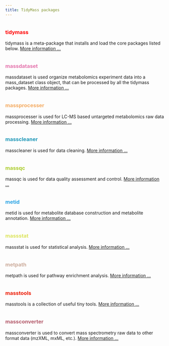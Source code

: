 ```yaml
---
title: TidyMass packages
---
```


<div class="package-section">

<div class="package-section-info">

</div>

<div class="packages">
  <div class="package">
    <img class="package-image" src="/images/tidymass_logo.png" alt=""></img>
    <div class="package-info">
      <h3 style="color:red;><a href="https://tidymass.github.io/tidymass/"> tidymass </a></h3>
      <p>tidymass is a meta-package that installs and load the core packages listed below.
      <a href="https://tidymass.github.io/tidymass/" aria-hidden="true">More information ...</a></p>
    </div>
  </div>
  <div class="package">
    <img class="package-image" src="/images/massdataset_logo.png" alt=""></img>
    <div class="package-info">
      <h3 style="color:#e474ac;><a href="https://massdataset.tidymass.org/">massdataset</a></h3>
      <p>massdataset is used organize metabolomics experiment data into a mass_dataset class object, that can be processed by all the tidymass packages. <a href="https://massdataset.tidymass.org/" aria-hidden="true">More information ...</a></p>
    </div>
  </div>
  <div class="package">
    <img class="package-image" src="/images/massprocesser_logo.png" alt=""></img>
    <div class="package-info">
      <h3 style="color:#f4ac64;><a href="https://massprocesser.tidymass.org/"> massprocesser </a></h3>
      <p>massprocesser is used for LC-MS based untargeted metabolomics raw data processing. <a href="https://massprocesser.tidymass.org/" aria-hidden="true">More information ...</a></p>
    </div>
  </div>  
  <div class="package">
    <img class="package-image" src="/images/masscleaner_logo.png" alt=""></img>
    <div class="package-info">
      <h3 style="color:#2098b8;><a href="https://masscleaner.tidymass.org/"> masscleaner </a></h3>
      <p>masscleaner is used for data cleaning. <a href="https://masscleaner.tidymass.org/" aria-hidden="true">More information ...</a></p>
    </div>
  </div>
  <div class="package">
    <img class="package-image" src="/images/massqc_logo.png" alt=""></img>
    <div class="package-info">
      <h3 style="color:#abcc2c;><a href="https://workflows.tidymass.org/"> massqc </a></h3>
      <p>massqc is used for data quality assessment and control. <a href="https://workflows.tidymass.org/" aria-hidden="true">More information ...</a></p>
    </div>
  </div> 
  <div class="package">
    <img class="package-image" src="/images/metid_logo.png" alt=""></img>
    <div class="package-info">
      <h3 style="color:#2ca4e4;><a href="https://metid.tidymass.org/"> metid </a></h3>
      <p>metid is used for metabolite database construction and metabolite annotation. <a href="https://metid.tidymass.org/" aria-hidden="true">More information ...</a></p>
    </div>
  </div>  
  <div class="package">
    <img class="package-image" src="/images/massstat_logo.png" alt=""></img>
    <div class="package-info">
      <h3 style="color:#dce45c;><a href="https://massstat.tidymass.org/"> massstat </a></h3>
      <p>massstat is used for statistical analysis.  <a href="https://massstat.tidymass.org/" aria-hidden="true">More information ...</a></p>
    </div>
  </div>
  <div class="package">
    <img class="package-image" src="/images/metpath_logo.png" alt=""></img>
    <div class="package-info">
      <h3 style="color:#ccac9c;><a href="https://metpath.tidymass.org/"> metpath </a></h3>
      <p>metpath is used for pathway enrichment analysis. 
      <a href="https://metpath.tidymass.org/" aria-hidden="true">More information ...</a></p>
    </div>
  </div>
  <div class="package">
    <img class="package-image" src="/images/masstools_logo.png" alt=""></img>
    <div class="package-info">
      <h3  style="color:#ec1c04;><a href="https://masstools.tidymass.org/"> masstools </a></h3>
      <p>masstools is a collection of useful tiny tools. 
      <a href="https://masstools.tidymass.org/" aria-hidden="true">More information ...</a></p>
    </div>
  </div>  
  <div class="package">
    <img class="package-image" src="/images/massconverter_logo.png" alt=""></img>
    <div class="package-info">
      <h3 style="color:#b45c6c;><a href="https://masstools.tidymass.org/"> massconverter </a></h3>
      <p>massconverter is used to convert mass spectrometry raw data to other format data (mzXML, mxML, etc.). 
      <a href="https://masstools.tidymass.org/" aria-hidden="true">More information ...</a></p>
    </div>
  </div>  

</div>
</div>


